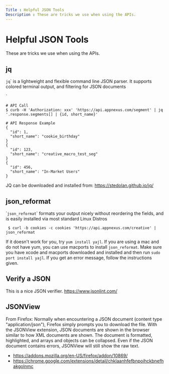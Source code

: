 ```yaml
---
Title : Helpful JSON Tools
Description : These are tricks we use when using the APIs.
---
```



# Helpful JSON Tools



These are tricks we use when using the APIs.



##  jq

`jq`\` is a lightweight and flexible command line JSON parser. It
supports colored terminal output, and filtering for JSON documents

\`

``` pre
# API Call
$ curb -H 'Authorization: xxx' 'https://api.appnexus.com/segment' | jq '.response.segments[] | {id, short_name}'
 
# API Response Example
{
  "id": 1,
  "short_name": "cookie_birthday"
}
{
  "id": 123,
  "short_name": "creative_macro_test_seg"
}
{
  "id": 456,
  "short_name": "In-Market Users"
}
```

JQ can be downloaded and installed
from: <a href="https://stedolan.github.io/jq/" class="xref"
target="_blank">https://stedolan.github.io/jq/</a>





## json_reformat

\``json_reformat`\` formats your output nicely without reordering the
fields, and is easily installed via most standard Linux Distros

``` pre
 $ curl -b cookies -c cookies 'https://api.appnexus.com/creative' | json_reformat  
```

  
If it doesn't work for you, try `yum install yajl`. If you are using a
mac and do not have yum, you can use macports to install
`json_reformat`. Make sure you have xcode and macports downloaded and
installed and then run `sudo port install yajl`. If you get an error
message, follow the instructions given.





## Verify a JSON

This is a nice JSON verifier.
<a href="https://www.jsonlint.com/" class="xref"
target="_blank">https://www.jsonlint.com/</a>





## JSONView

From Firefox: Normally when encountering a JSON document (content type
"application/json"), Firefox simply prompts you to download the file.
With the JSONView extension, JSON documents are shown in the browser
similar to how XML documents are shown. The document is formatted,
highlighted, and arrays and objects can be collapsed. Even if the JSON
document contains errors, JSONView will still show the raw text.

- <a href="https://addons.mozilla.org/en-US/firefox/addon/10869/"
  class="xref"
  target="_blank">https://addons.mozilla.org/en-US/firefox/addon/10869/</a>
- <a
  href="https://chrome.google.com/extensions/detail/chklaanhfefbnpoihckbnefhakgolnmc"
  class="xref"
  target="_blank">https://chrome.google.com/extensions/detail/chklaanhfefbnpoihckbnefhakgolnmc</a>






